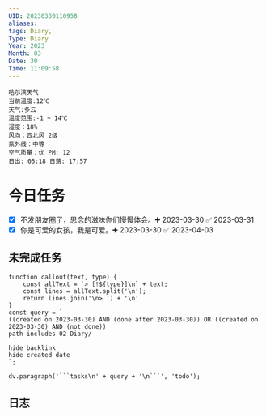 ```yaml
---
UID: 20230330110958
aliases: 
tags: Diary,
Type: Diary
Year: 2023
Month: 03
Date: 30
Time: 11:09:58
---
```

```
哈尔滨天气
当前温度:12℃
天气:多云
温度范围:-1 ~ 14℃
湿度：18%
风向：西北风 2级
紫外线：中等
空气质量：优 PM: 12
日出: 05:18 日落: 17:57
```

# 今日任务
- [x] 不发朋友圈了，思念的滋味你们慢慢体会。➕ 2023-03-30 ✅ 2023-03-31
- [x] 你是可爱的女孩，我是可爱。➕ 2023-03-30 ✅ 2023-04-03

## 未完成任务
```dataviewjs
function callout(text, type) {
    const allText = `> [!${type}]\n` + text;
    const lines = allText.split('\n');
    return lines.join('\n> ') + '\n'
}
const query = `
((created on 2023-03-30) AND (done after 2023-03-30)) OR ((created on 2023-03-30) AND (not done))
path includes 02 Diary/

hide backlink
hide created date
`;

dv.paragraph('```tasks\n' + query + '\n```', 'todo');
```
## 日志
